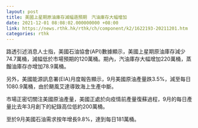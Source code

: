 ```yaml
---
layout: post
title: 美國上星期原油庫存減幅遜預期　汽油庫存大幅增加
date: 2021-12-01 08:08:02.000000000 +08:00
link: https://news.rthk.hk/rthk/ch/component/k2/1622193-20211201.htm
categories: rthk
---
```


路透引述消息人士指，美國石油協會(API)數據顯示，美國上星期原油庫存減少74.7萬桶，減幅低於市場預期的120萬桶。期內，汽油庫存大幅增加220萬桶，蒸餾油庫存亦增加78.9萬桶。

另外，美國能源訊息署(EIA)月度報告顯示，9月美國原油產量跌3.5%，減至每日1080.9萬桶，由於颶風艾達導致海上生產中斷。

市場正密切關注美國原油產量，美國正處於向疫情前產量復蘇過程，9月的每日產量比去年3月創下的紀錄高位低約200萬桶。

至於9月美國石油需求按年增長9.8%，達到每日181萬桶。
